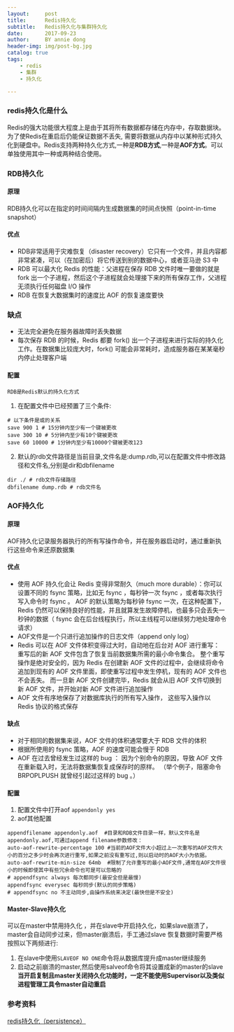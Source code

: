 ```yaml
---
layout:     post
title:      Redis持久化
subtitle:   Redis持久化与集群持久化
date:       2017-09-23
author:     BY annie dong
header-img: img/post-bg.jpg
catalog: true
tags:
    - redis
    - 集群
    - 持久化

---
```

### redis持久化是什么
Redis的强大功能很大程度上是由于其将所有数据都存储在内存中，存取数据块。为了使Redis在重启后仍能保证数据不丢失, 需要将数据从内存中以某种形式持久化到硬盘中。Redis支持两种持久化方式,一种是**RDB方式**,一种是**AOF方式**。可以单独使用其中一种或两种结合使用。  

### RDB持久化
#### 原理
RDB持久化可以在指定的时间间隔内生成数据集的时间点快照（point-in-time snapshot）    
#### 优点
- RDB非常适用于灾难恢复（disaster recovery）它只有一个文件，并且内容都非常紧凑，可以（在加密后）将它传送到别的数据中心，或者亚马逊 S3 中  
- RDB 可以最大化 Redis 的性能：父进程在保存 RDB 文件时唯一要做的就是 fork 出一个子进程，然后这个子进程就会处理接下来的所有保存工作，父进程无须执行任何磁盘 I/O 操作  
- RDB 在恢复大数据集时的速度比 AOF 的恢复速度要快   
### 缺点
- 无法完全避免在服务器故障时丢失数据  
- 每次保存 RDB 的时候，Redis 都要 fork() 出一个子进程来进行实际的持久化工作。在数据集比较庞大时，fork() 可能会非常耗时，造成服务器在某某毫秒内停止处理客户端  
#### 配置
`RDB是Redis默认的持久化方式`   
1. 在配置文件中已经预置了三个条件:   

```
# 以下条件是或的关系
save 900 1 # 15分钟内至少有一个键被更改 
save 300 10 # 5分钟内至少有10个键被更改
save 60 10000 # 1分钟内至少有10000个键被更改123
```

2. 默认的rdb文件路径是当前目录,文件名是:dump.rdb,可以在配置文件中修改路径和文件名,分别是dir和dbfilename  

```
dir ./ # rdb文件存储路径
dbfilename dump.rdb # rdb文件名
```


### AOF持久化
#### 原理
AOF持久化记录服务器执行的所有写操作命令，并在服务器启动时，通过重新执行这些命令来还原数据集    
#### 优点
- 使用 AOF 持久化会让 Redis 变得非常耐久（much more durable）：你可以设置不同的 fsync 策略，比如无 fsync ，每秒钟一次 fsync ，或者每次执行写入命令时 fsync 。 AOF 的默认策略为每秒钟 fsync 一次，在这种配置下，Redis 仍然可以保持良好的性能，并且就算发生故障停机，也最多只会丢失一秒钟的数据（ fsync 会在后台线程执行，所以主线程可以继续努力地处理命令请求）    
- AOF文件是一个只进行追加操作的日志文件（append only log）  
- Redis 可以在 AOF 文件体积变得过大时，自动地在后台对 AOF 进行重写： 重写后的新 AOF 文件包含了恢复当前数据集所需的最小命令集合。 整个重写操作是绝对安全的，因为 Redis 在创建新 AOF 文件的过程中，会继续将命令追加到现有的 AOF 文件里面，即使重写过程中发生停机，现有的 AOF 文件也不会丢失。 而一旦新 AOF 文件创建完毕，Redis 就会从旧 AOF 文件切换到新 AOF 文件，并开始对新 AOF 文件进行追加操作  
- AOF 文件有序地保存了对数据库执行的所有写入操作， 这些写入操作以 Redis 协议的格式保存  
#### 缺点
- 对于相同的数据集来说，AOF 文件的体积通常要大于 RDB 文件的体积  
- 根据所使用的 fsync 策略，AOF 的速度可能会慢于 RDB   
- AOF 在过去曾经发生过这样的 bug ： 因为个别命令的原因，导致 AOF 文件在重新载入时，无法将数据集恢复成保存时的原样。 （举个例子，阻塞命令 BRPOPLPUSH 就曾经引起过这样的 bug 。）   
#### 配置
1. 配置文件中打开aof  `appendonly yes`     
2. aof其他配置    

```
appendfilename appendonly.aof  #目录和RDB文件目录一样，默认文件名是appendonly.aof,可通过append filename参数修改： 
auto-aof-rewrite-percentage 100 #当前的AOF文件大小超过上一次重写的AOF文件大小的百分之多少时会再次进行重写,如果之前没有重写过,则以启动时的AOF大小为依据。
auto-aof-rewrite-min-size 64mb  #限制了允许重写的最小AOF文件,通常在AOF文件很小的时候即使其中有些冗余命令也可是可以忽略的
# appendfsync always 每次都同步(最安全但是最慢)
appendfsync everysec 每秒同步(默认的同步策略)
# appendfsync no 不主动同步,由操作系统来决定(最快但是不安全)
```

#### Master-Slave持久化  
可以在master中禁用持久化 ，并在slave中开启持久化，如果slave崩溃了，master会自动同步过来，但master崩溃后，手工通过slave 恢复数据时需要严格按照以下两频进行:    
1. 在slave中使用`SLAVEOF NO ONE`命令将从数据库提升成master继续服务    
2. 启动之前崩溃的master,然后使用salveof命令将其设置成新的master的slave    
**当开启复制且master关闭持久化功能时，一定不能使用Supervisor以及类似进程管理工具令master自动重启**  

### 参考资料  
[redis持久化（persistence）](http://redisdoc.com/topic/persistence.html)  
